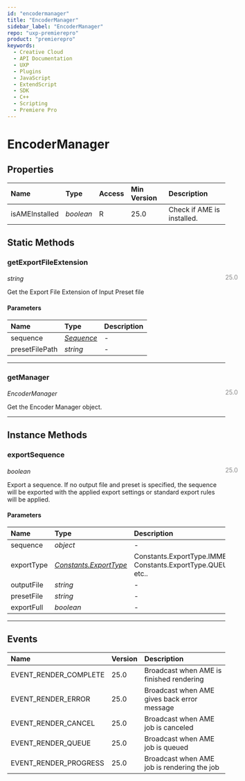 ```yaml
---
id: "encodermanager"
title: "EncoderManager"
sidebar_label: "EncoderManager"
repo: "uxp-premierepro"
product: "premierepro"
keywords:
  - Creative Cloud
  - API Documentation
  - UXP
  - Plugins
  - JavaScript
  - ExtendScript
  - SDK
  - C++
  - Scripting
  - Premiere Pro
---
```


# EncoderManager  

## Properties

| Name | Type | Access | Min Version | Description |
| :------ | :------ | :------ | :------ | :------ |
| isAMEInstalled | *boolean* | R | 25.0 | Check if AME is installed. |

## Static Methods

### getExportFileExtension

<span class="minversion" style="display: block; margin-bottom: -1em; margin-left: 36em; float:left; opacity:0.5;">25.0</span>

*string*
  
Get the Export File Extension of Input Preset file

#### Parameters

| Name | Type | Description |
| :------ | :------ | :------ |
| sequence | [*Sequence*](/ppro_reference/classes/sequence/) | - |
| presetFilePath | *string* | - |

___

### getManager

<span class="minversion" style="display: block; margin-bottom: -1em; margin-left: 36em; float:left; opacity:0.5;">25.0</span>

*EncoderManager*
  
Get the Encoder Manager object.

___

## Instance Methods

### exportSequence

<span class="minversion" style="display: block; margin-bottom: -1em; margin-left: 36em; float:left; opacity:0.5;">25.0</span>

*boolean*
  
Export a sequence. If no output file and preset is specified, the sequence will be exported with the applied export settings or standard export rules will be applied.

#### Parameters

| Name | Type | Description |
| :------ | :------ | :------ |
| sequence | *object* | - |
| exportType | [*Constants.ExportType*](/ppro_reference/constants) | Constants.ExportType.IMMEDIATELY, Constants.ExportType.QUEUE_TO_AME etc..  |
| outputFile | *string* | - |
| presetFile | *string* | - |
| exportFull | *boolean* | - |

___

## Events

| Name | Version | Description |
| :------ | :------ | :------ |
| EVENT_RENDER_COMPLETE | 25.0 | Broadcast when AME is finished rendering |
| EVENT_RENDER_ERROR | 25.0 | Broadcast when AME gives back error message |
| EVENT_RENDER_CANCEL | 25.0 | Broadcast when AME job is canceled |
| EVENT_RENDER_QUEUE | 25.0 | Broadcast when AME job is queued |
| EVENT_RENDER_PROGRESS | 25.0 | Broadcast when AME job is rendering the job |
